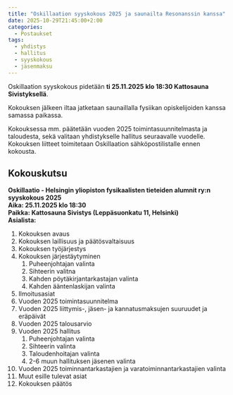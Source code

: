 ```yaml
---
title: "Oskillaation syyskokous 2025 ja saunailta Resonanssin kanssa"
date: 2025-10-29T21:45:00+2:00
categories:
  - Postaukset
tags:
  - yhdistys
  - hallitus
  - syyskokous
  - jäsenmaksu
---
```


Oskillaation syyskokous pidetään **ti 25.11.2025 klo 18:30 Kattosauna Sivistyksellä**. 

Kokouksen jälkeen iltaa jatketaan saunaillalla fysiikan opiskelijoiden kanssa samassa paikassa.<!--more-->

Kokouksessa mm. päätetään vuoden 2025 toimintasuunnitelmasta ja taloudesta, sekä valitaan yhdistykselle hallitus seuraavalle vuodelle. Kokouksen liitteet toimitetaan Oskillaation sähköpostilistalle ennen kokousta.

## Kokouskutsu ##
**Oskillaatio - Helsingin yliopiston fysikaalisten tieteiden alumnit ry:n syyskokous 2025**\
**Aika: 25.11.2025 klo 18:30**\
**Paikka: Kattosauna Sivistys (Leppäsuonkatu 11, Helsinki)**\
**Asialista:**
1. Kokouksen avaus
2. Kokouksen laillisuus ja päätösvaltaisuus
3. Kokouksen työjärjestys
4. Kokouksen järjestäytyminen
    1. Puheenjohtajan valinta
    2. Sihteerin valitna
    3. Kahden pöytäkirjantarkastajan valinta
    4. Kahden ääntenlaskijan valinta
5. Ilmoitusasiat
6. Vuoden 2025 toimintasuunnitelma
7. Vuoden 2025 liittymis-, jäsen- ja kannatusmaksujen suuruudet ja eräpäivät
8. Vuoden 2025 talousarvio
9. Vuoden 2025 hallitus
    1. Puheenjohtajan valinta
    2. Sihteerin valinta
    3. Taloudenhoitajan valinta
    4. 2-6 muun hallituksen jäsenen valinta
10. Vuoden 2025 toiminnantarkastajien ja varatoiminnantarkastajien valinta
11. Muut esille tulevat asiat
12. Kokouksen päätös
